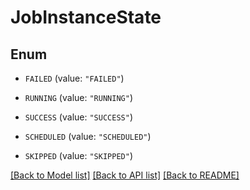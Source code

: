 # JobInstanceState

## Enum


* `FAILED` (value: `"FAILED"`)

* `RUNNING` (value: `"RUNNING"`)

* `SUCCESS` (value: `"SUCCESS"`)

* `SCHEDULED` (value: `"SCHEDULED"`)

* `SKIPPED` (value: `"SKIPPED"`)


[[Back to Model list]](../README.md#documentation-for-models) [[Back to API list]](../README.md#documentation-for-api-endpoints) [[Back to README]](../README.md)


